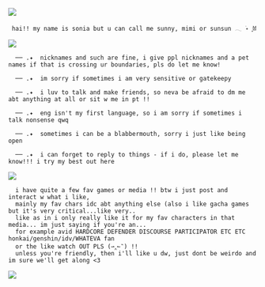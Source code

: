 

  ![](https://64.media.tumblr.com/f0f51fb2bd564a18706ca97f37e28b01/ab09cd1168144eed-3c/s640x960/34419b2c77617a16e9a079e67a4b5998b2167413.pnj)
     
     hai!! my name is sonia but u can call me sunny, mimi or sunsun 𓂃 ࣪˖ ִֶָ𐀔
   
  
  ![](https://64.media.tumblr.com/5d22a231c4dce13e1738d006111a2c83/ed76da2521d3cea6-6f/s400x600/2b2d8ccae42e43ab9c6b98b29871855db81c9fd0.gifv)
 
 
      ── .✦  nicknames and such are fine, i give ppl nicknames and a pet names if that is crossing ur boundaries, pls do let me know!
    
      ── .✦  im sorry if sometimes i am very sensitive or gatekeepy 
    
      ── .✦  i luv to talk and make friends, so neva be afraid to dm me abt anything at all or sit w me in pt !!

      ── .✦  eng isn't my first language, so i am sorry if sometimes i talk nonsense qwq

      ── .✦  sometimes i can be a blabbermouth, sorry i just like being open

      ── .✦  i can forget to reply to things - if i do, please let me know!!! i try my best out here ⠀⠀⠀
    
  
  ![](https://64.media.tumblr.com/5d22a231c4dce13e1738d006111a2c83/ed76da2521d3cea6-6f/s400x600/2b2d8ccae42e43ab9c6b98b29871855db81c9fd0.gifv)
   
      i have quite a few fav games or media !! btw i just post and interact w what i like, 
      mainly my fav chars idc abt anything else (also i like gacha games but it's very critical...like very..
      like as in i only really like it for my fav characters in that media... im just saying if you're an...
      for example avid HARDCORE DEFENDER DISCOURSE PARTICIPATOR ETC ETC honkai/genshin/idv/WHATEVA fan
      or the like watch OUT PLS (⇀‸↼‶) !! 
      unless you're friendly, then i'll like u dw, just dont be weirdo and im sure we'll get along <3

      
  ![](https://64.media.tumblr.com/c9a58303d09681ccf45f5392452af851/dcfcd66431d8f63b-f5/s2048x3072/c30e28dd1f9551ce27e19045ef14c1936907e9f2.pnj)



  
